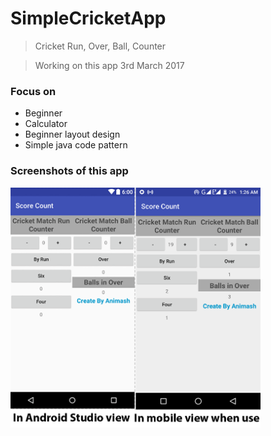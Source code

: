 # SimpleCricketApp
>Cricket Run, Over, Ball, Counter

> Working on this app 3rd March 2017

### Focus on
* Beginner
* Calculator
* Beginner layout design
* Simple java code pattern

### Screenshots of this app                                                   		                    
 <img src="Web.png" width="400"> 

